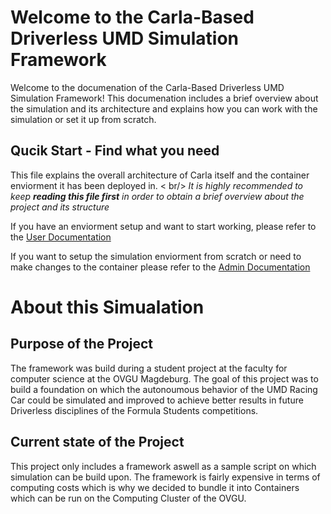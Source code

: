 Welcome to the Carla-Based Driverless UMD Simulation Framework
=============================================================

Welcome to the documenation of the Carla-Based Driverless UMD Simulation Framework!
This documenation includes a brief overview about the simulation and its architecture and explains how you can work with the simulation or set it up from scratch.

## Qucik Start - Find what you need

This file explains the overall architecture of Carla itself and the container enviorment it has been deployed in. < br/>
*It is highly recommended to keep **reading this file first** in order to obtain a brief overview about the project and its structure*

If you have an enviorment setup and want to start working, please refer to the [User Documentation](User.md)

If you want to setup the simulation enviorment from scratch or need to make changes to the container please refer to the [Admin Documentation](Admin.md)

# About this Simualation

## Purpose of the Project
The framework was build during a student project at the faculty for computer science at the OVGU Magdeburg. The goal of this project was to build a foundation on which the autonoumous behavior of the UMD Racing Car could be simulated and improved to achieve better results in future Driverless disciplines of the Formula Students competitions. 

## Current state of the Project
This project only includes a framework aswell as a sample script on which simulation can be build upon. The framework is fairly expensive in terms of computing costs which is why we decided to bundle it into Containers which can be run on the Computing Cluster of the OVGU. 


